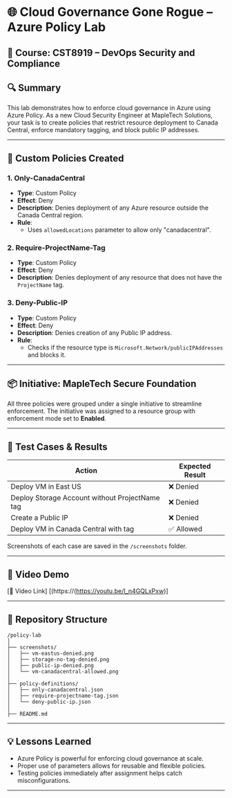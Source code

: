 # 🌐 Cloud Governance Gone Rogue – Azure Policy Lab

## 📘 Course: CST8919 – DevOps Security and Compliance

## 🔍 Summary
This lab demonstrates how to enforce cloud governance in Azure using Azure Policy. As a new Cloud Security Engineer at MapleTech Solutions, your task is to create policies that restrict resource deployment to Canada Central, enforce mandatory tagging, and block public IP addresses.

---

## 📜 Custom Policies Created

### 1. **Only-CanadaCentral**
- **Type**: Custom Policy
- **Effect**: Deny
- **Description**: Denies deployment of any Azure resource outside the Canada Central region.
- **Rule**:
  - Uses `allowedLocations` parameter to allow only "canadacentral".

### 2. **Require-ProjectName-Tag**
- **Type**: Custom Policy
- **Effect**: Deny
- **Description**: Denies deployment of any resource that does not have the `ProjectName` tag.

### 3. **Deny-Public-IP**
- **Type**: Custom Policy
- **Effect**: Deny
- **Description**: Denies creation of any Public IP address.
- **Rule**:
  - Checks if the resource type is `Microsoft.Network/publicIPAddresses` and blocks it.

---

## 📦 Initiative: MapleTech Secure Foundation
All three policies were grouped under a single initiative to streamline enforcement. The initiative was assigned to a resource group with enforcement mode set to **Enabled**.

---

## 🧪 Test Cases & Results

| Action                                         | Expected Result |
|------------------------------------------------|------------------|
| Deploy VM in East US                          | ❌ Denied         |
| Deploy Storage Account without ProjectName tag| ❌ Denied         |
| Create a Public IP                            | ❌ Denied         |
| Deploy VM in Canada Central with tag          | ✅ Allowed        |

Screenshots of each case are saved in the `/screenshots` folder.

---

## 🎥 Video Demo
  
[🔗 Video Link] [(https://(https://youtu.be/I_n4GQLxPxw)]

---

## 📁 Repository Structure

```
/policy-lab
│
├── screenshots/
│   ├── vm-eastus-denied.png
│   ├── storage-no-tag-denied.png
│   ├── public-ip-denied.png
│   └── vm-canadacentral-allowed.png
│
├── policy-definitions/
│   ├── only-canadacentral.json
│   ├── require-projectname-tag.json
│   └── deny-public-ip.json
│
├── README.md
```

---

## 💡 Lessons Learned
- Azure Policy is powerful for enforcing cloud governance at scale.
- Proper use of parameters allows for reusable and flexible policies.
- Testing policies immediately after assignment helps catch misconfigurations.

---
